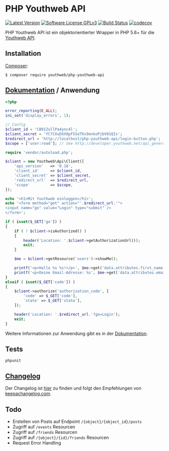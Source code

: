 # PHP Youthweb API

[![Latest Version](https://img.shields.io/github/release/youthweb/php-youthweb-api.svg)](https://github.com/youthweb/php-youthweb-api/releases)
[![Software License GPLv3](http://img.shields.io/badge/License-GPLv3-brightgreen.svg)](LICENSE)
[![Build Status](https://github.com/youthweb/php-youthweb-api/actions/workflows/ci.yml/badge.svg?branch=v0.x)](https://github.com/youthweb/php-youthweb-api/actions)
[![codecov](https://codecov.io/gh/youthweb/php-youthweb-api/branch/v0.x/graph/badge.svg?token=vWBAUXTFLI)](https://codecov.io/gh/youthweb/php-youthweb-api)

PHP Youthweb API ist ein objektorientierter Wrapper in PHP 5.6+ für die [Youthweb API](https://github.com/youthweb/youthweb-api).

## Installation

[Composer](http://getcomposer.org/):

```
$ composer require youthweb/php-youthweb-api
```

## [Dokumentation](docs/README.md) / Anwendung

```php
<?php

error_reporting(E_ALL);
ini_set('display_errors', 1);

// Config
$client_id = 'CB91ZullPa4ync4l';
$client_secret = 'YC7CXuDXX9pF5SeTKs9enkoPjbV01QIs';
$redirect_url = 'http://localhost/php-youthweb-api/login-button.php';
$scope = ['user:read']; // See http://developer.youthweb.net/api_general_scopes.html

require 'vendor/autoload.php';

$client = new Youthweb\Api\Client([
    'api_version'   => '0.18',
    'client_id'     => $client_id,
    'client_secret' => $client_secret,
    'redirect_url'  => $redirect_url,
    'scope'         => $scope,
]);

echo '<h1>Mit Youthweb einloggen</h1>';
echo '<form method="get" action="'.$redirect_url.'">
<input name="go" value="Login" type="submit" />
</form>';

if ( isset($_GET['go']) )
{
    if ( ! $client->isAuthorized() )
    {
        header('Location: '.$client->getAuthorizationUrl());
        exit;
    }

    $me = $client->getResource('users')->showMe();

    printf('<p>Hallo %s %s!</p>', $me->get('data.attributes.first_name'), $me->get('data.attributes.last_name'));
    printf('<p>Deine Email-Adresse: %s', $me->get('data.attributes.email'));
}
elseif ( isset($_GET['code']) )
{
    $client->authorize('authorization_code', [
        'code' => $_GET['code'],
        'state' => $_GET['state'],
    ]);

    header('Location: '.$redirect_url.'?go=Login');
    exit;
}
```

Weitere Informationen zur Anwendung gibt es in der [Dokumentation](docs/README.md).

## Tests

```
phpunit
```

## [Changelog](CHANGELOG.md)

Der Changelog ist [hier](CHANGELOG.md) zu finden und folgt den Empfehlungen von [keepachangelog.com](http://keepachangelog.com/).

## Todo

- Erstellen von Posts auf Endpoint `/{object}/{object_id}/posts`
- Zugriff auf `/events` Resourcen
- Zugriff auf `/friends` Resourcen
- Zugriff auf `/{object}/{id}/friends` Resourcen
- Request Error Handling
